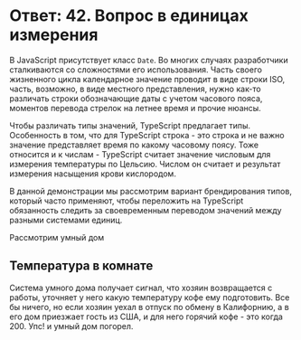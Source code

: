 # Ответ: 42. Вопрос в единицах измерения

В JavaScript присутствует класс `Date`. Во многих случаях разработчики сталкиваются со сложностями его использования. Часть своего жизненного цикла календарное значение проводит в виде строки ISO, часть, возможно, в виде местного представления, нужно как-то различать строки обозначающие даты с учетом часового пояса, моментов перевода стрелок на летнее время и прочие нюансы.

Чтобы различать типы значений, TypeScript предлагает типы. Особенность в том, что для TypeScript строка - это строка и не важно значение представляет время по какому часовому поясу. Тоже относится и к числам - TypeScript считает значение числовым для измерения температуры по Цельсию. Числом он считает и результат измерения насыщения крови кислородом.

В данной демонстрации мы рассмотрим вариант брендирования типов, который часто применяют, чтобы переложить на TypeScript обязанность следить за своевременным переводом значений между разными системами единиц.

Рассмотрим умный дом

## Температура в комнате

Система умного дома получает сигнал, что хозяин возвращается с работы, уточняет у него какую температуру кофе ему подготовить. Все бы ничего, но если хозяин уехал в отпуск по обмену в Калифорнию, а в его дом приезжает гость из США, и для него горячий кофе - это когда 200. Упс! и умный дом погорел.
